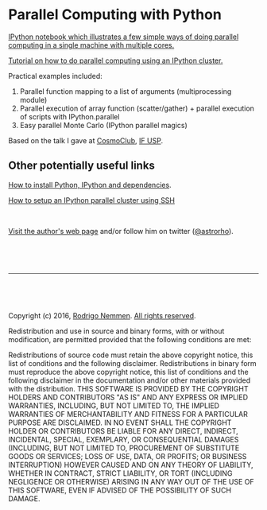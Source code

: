 Parallel Computing with Python
==============================

[IPython notebook which illustrates a few simple ways of doing parallel computing in a single machine with multiple cores.](https://github.com/rsnemmen/parallel-python-tutorial/blob/master/Parallel%20Computing%20with%20Python%20public.ipynb) 

[Tutorial on how to do parallel computing using an IPython cluster.](https://github.com/rsnemmen/parallel-python-tutorial/blob/master/Parallel%20Computing%20with%20Python%20SSH.ipynb)

Practical examples included:

1. Parallel function mapping to a list of arguments (multiprocessing module)
2. Parallel execution of array function (scatter/gather) + parallel execution of scripts with IPython.parallel
3. Easy parallel Monte Carlo (IPython parallel magics)

Based on the talk I gave at [CosmoClub](http://www.iag.usp.br/labcosmos/en/), [IF USP](http://portal.if.usp.br/ifusp/).


## Other potentially useful links

[How to install Python, IPython and dependencies](http://astropython.blogspot.com.br/2014/10/python-installation-instructions.html).

[How to setup an IPython parallel cluster using SSH](http://astropython.blogspot.com.br/2016/02/how-to-setup-ipython-parallel-cluster.html)

&nbsp;

[Visit the author's web page](http://www.astro.iag.usp.br/~nemmen/) and/or follow him on twitter ([@astrorho](https://twitter.com/nemmen)).

&nbsp;

&nbsp;

---


&nbsp;

&nbsp;

Copyright (c) 2016, [Rodrigo Nemmen](http://rodrigonemmen.com).
[All rights reserved](http://opensource.org/licenses/BSD-2-Clause).

Redistribution and use in source and binary forms, with or without modification, are permitted provided that the following conditions are met:

Redistributions of source code must retain the above copyright notice, this list of conditions and the following disclaimer.
Redistributions in binary form must reproduce the above copyright notice, this list of conditions and the following disclaimer in the documentation and/or other materials provided with the distribution.
THIS SOFTWARE IS PROVIDED BY THE COPYRIGHT HOLDERS AND CONTRIBUTORS "AS IS" AND ANY EXPRESS OR IMPLIED WARRANTIES, INCLUDING, BUT NOT LIMITED TO, THE IMPLIED WARRANTIES OF MERCHANTABILITY AND FITNESS FOR A PARTICULAR PURPOSE ARE DISCLAIMED. IN NO EVENT SHALL THE COPYRIGHT HOLDER OR CONTRIBUTORS BE LIABLE FOR ANY DIRECT, INDIRECT, INCIDENTAL, SPECIAL, EXEMPLARY, OR CONSEQUENTIAL DAMAGES (INCLUDING, BUT NOT LIMITED TO, PROCUREMENT OF SUBSTITUTE GOODS OR SERVICES; LOSS OF USE, DATA, OR PROFITS; OR BUSINESS INTERRUPTION) HOWEVER CAUSED AND ON ANY THEORY OF LIABILITY, WHETHER IN CONTRACT, STRICT LIABILITY, OR TORT (INCLUDING NEGLIGENCE OR OTHERWISE) ARISING IN ANY WAY OUT OF THE USE OF THIS SOFTWARE, EVEN IF ADVISED OF THE POSSIBILITY OF SUCH DAMAGE.
